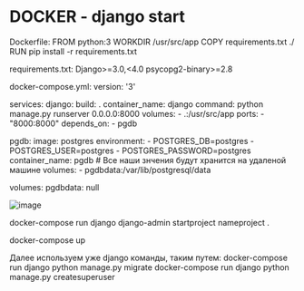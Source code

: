 # DOCKER - django start

Dockerfile:
FROM python:3
WORKDIR /usr/src/app
COPY requirements.txt ./
RUN pip install -r requirements.txt

requirements.txt:
Django>=3.0,<4.0
psycopg2-binary>=2.8

docker-compose.yml:
version: '3'

services:
  django:
    build: .
    container_name: django
    command: python manage.py runserver 0.0.0.0:8000
    volumes:
      - .:/usr/src/app
    ports:
      - "8000:8000"
    depends_on:
      - pgdb

  pgdb:
    image: postgres
    environment:
      - POSTGRES_DB=postgres
      - POSTGRES_USER=postgres
      - POSTGRES_PASSWORD=postgres
    container_name: pgdb
    # Все наши знчения будут хранится на удаленой машине
    volumes:
      - pgdbdata:/var/lib/postgresql/data

volumes:
  pgdbdata: null
    
![image](https://github.com/kirillio2/tutorialsWorks/assets/65582386/4c8e7d4e-0911-44b8-9375-99283c6dfce6)

docker-compose run django django-admin startproject nameproject .

docker-compose up

Далее используем уже django команды, таким путем: 
docker-compose run django python manage.py migrate
docker-compose run django python manage.py createsuperuser
